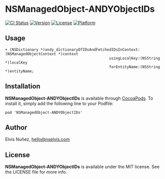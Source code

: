 # NSManagedObject-ANDYObjectIDs

[![CI Status](http://img.shields.io/travis/NSElvis/NSManagedObject-ANDYObjectIDs.svg?style=flat)](https://travis-ci.org/NSElvis/NSManagedObject-ANDYObjectIDs)
[![Version](https://img.shields.io/cocoapods/v/NSManagedObject-ANDYObjectIDs.svg?style=flat)](http://cocoadocs.org/docsets/NSManagedObject-ANDYObjectIDs)
[![License](https://img.shields.io/cocoapods/l/NSManagedObject-ANDYObjectIDs.svg?style=flat)](http://cocoadocs.org/docsets/NSManagedObject-ANDYObjectIDs)
[![Platform](https://img.shields.io/cocoapods/p/NSManagedObject-ANDYObjectIDs.svg?style=flat)](http://cocoadocs.org/docsets/NSManagedObject-ANDYObjectIDs)

## Usage

```objc
+ (NSDictionary *)andy_dictionaryOfIDsAndFetchedIDsInContext:(NSManagedObjectContext *)context
                                               usingLocalKey:(NSString *)localKey
                                               forEntityName:(NSString *)entityName;
```

## Installation

**NSManagedObject-ANDYObjectIDs** is available through [CocoaPods](http://cocoapods.org). To install
it, simply add the following line to your Podfile:

`pod 'NSManagedObject-ANDYObjectIDs'`

## Author

Elvis Nuñez, hello@nselvis.com

## License

**NSManagedObject-ANDYObjectIDs** is available under the MIT license. See the LICENSE file for more info.
